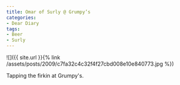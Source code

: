 ```yaml
---
title: Omar of Surly @ Grumpy’s
categories:
- Dear Diary
tags:
- Beer
- Surly
---
```


![]({{ site.url }}{% link /assets/posts/2009/c7fa32c4c32f4f27cbd008e10e840773.jpg %})
  



Tapping the firkin at Grumpy's.
